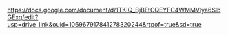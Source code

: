 https://docs.google.com/document/d/1TKIQ_BjBEtCQEYFC4WMMVlya6SlbGExg/edit?usp=drive_link&ouid=106967917841278320244&rtpof=true&sd=true
